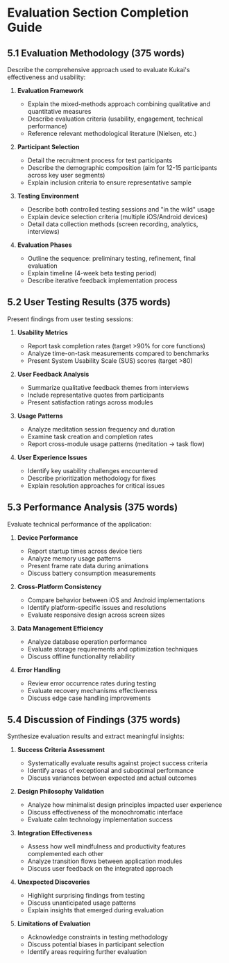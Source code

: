 # Evaluation Section Completion Guide

## 5.1 Evaluation Methodology (375 words)

Describe the comprehensive approach used to evaluate Kukai's effectiveness and usability:

1. **Evaluation Framework**
   - Explain the mixed-methods approach combining qualitative and quantitative measures
   - Describe evaluation criteria (usability, engagement, technical performance)
   - Reference relevant methodological literature (Nielsen, etc.)

2. **Participant Selection**
   - Detail the recruitment process for test participants
   - Describe the demographic composition (aim for 12-15 participants across key user segments)
   - Explain inclusion criteria to ensure representative sample

3. **Testing Environment**
   - Describe both controlled testing sessions and "in the wild" usage
   - Explain device selection criteria (multiple iOS/Android devices)
   - Detail data collection methods (screen recording, analytics, interviews)

4. **Evaluation Phases**
   - Outline the sequence: preliminary testing, refinement, final evaluation
   - Explain timeline (4-week beta testing period)
   - Describe iterative feedback implementation process

## 5.2 User Testing Results (375 words)

Present findings from user testing sessions:

1. **Usability Metrics**
   - Report task completion rates (target >90% for core functions)
   - Analyze time-on-task measurements compared to benchmarks
   - Present System Usability Scale (SUS) scores (target >80)

2. **User Feedback Analysis**
   - Summarize qualitative feedback themes from interviews
   - Include representative quotes from participants
   - Present satisfaction ratings across modules

3. **Usage Patterns**
   - Analyze meditation session frequency and duration
   - Examine task creation and completion rates
   - Report cross-module usage patterns (meditation → task flow)

4. **User Experience Issues**
   - Identify key usability challenges encountered
   - Describe prioritization methodology for fixes
   - Explain resolution approaches for critical issues

## 5.3 Performance Analysis (375 words)

Evaluate technical performance of the application:

1. **Device Performance**
   - Report startup times across device tiers
   - Analyze memory usage patterns
   - Present frame rate data during animations
   - Discuss battery consumption measurements

2. **Cross-Platform Consistency**
   - Compare behavior between iOS and Android implementations
   - Identify platform-specific issues and resolutions
   - Evaluate responsive design across screen sizes

3. **Data Management Efficiency**
   - Analyze database operation performance
   - Evaluate storage requirements and optimization techniques
   - Discuss offline functionality reliability

4. **Error Handling**
   - Review error occurrence rates during testing
   - Evaluate recovery mechanisms effectiveness
   - Discuss edge case handling improvements

## 5.4 Discussion of Findings (375 words)

Synthesize evaluation results and extract meaningful insights:

1. **Success Criteria Assessment**
   - Systematically evaluate results against project success criteria
   - Identify areas of exceptional and suboptimal performance
   - Discuss variances between expected and actual outcomes

2. **Design Philosophy Validation**
   - Analyze how minimalist design principles impacted user experience
   - Discuss effectiveness of the monochromatic interface
   - Evaluate calm technology implementation success

3. **Integration Effectiveness**
   - Assess how well mindfulness and productivity features complemented each other
   - Analyze transition flows between application modules
   - Discuss user feedback on the integrated approach

4. **Unexpected Discoveries**
   - Highlight surprising findings from testing
   - Discuss unanticipated usage patterns
   - Explain insights that emerged during evaluation

5. **Limitations of Evaluation**
   - Acknowledge constraints in testing methodology
   - Discuss potential biases in participant selection
   - Identify areas requiring further evaluation 